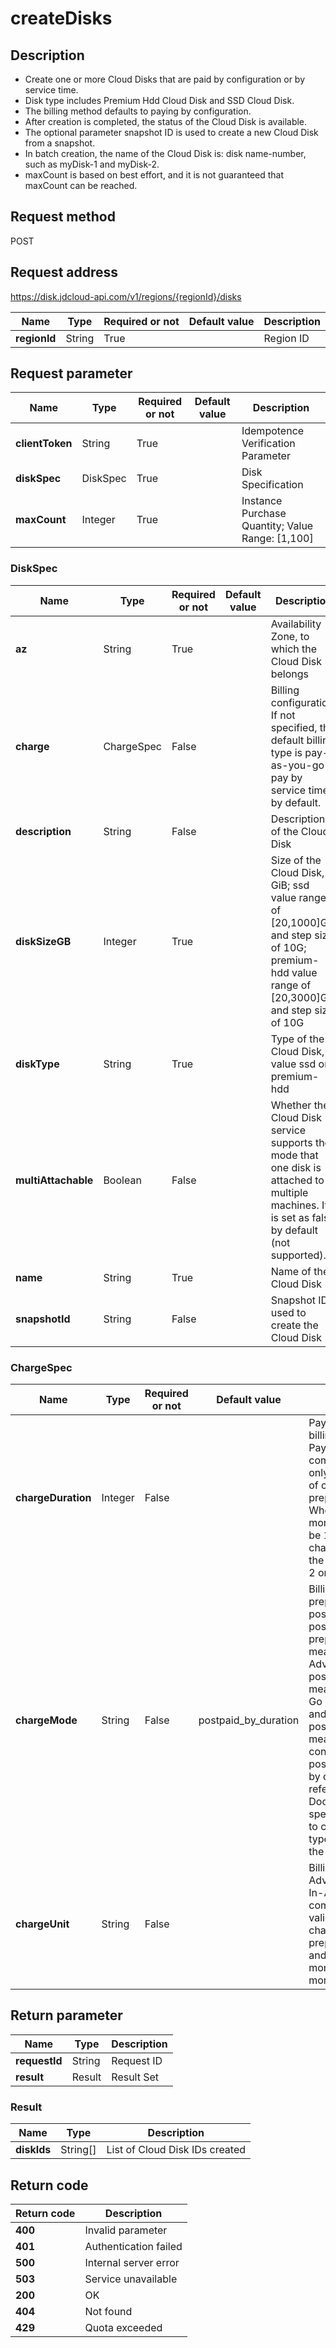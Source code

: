 # createDisks


## Description
-   Create one or more Cloud Disks that are paid by configuration or by service time.
-   Disk type includes Premium Hdd Cloud Disk and SSD Cloud Disk.
-   The billing method defaults to paying by configuration.
-   After creation is completed, the status of the Cloud Disk is available.
-   The optional parameter snapshot ID is used to create a new Cloud Disk from a snapshot.
-   In batch creation, the name of the Cloud Disk is:  disk name-number, such as myDisk-1 and myDisk-2.
-   maxCount is based on best effort, and it is not guaranteed that maxCount can be reached.


## Request method
POST

## Request address
https://disk.jdcloud-api.com/v1/regions/{regionId}/disks

|Name|Type|Required or not|Default value|Description|
|---|---|---|---|---|
|**regionId**|String|True||Region ID|

## Request parameter
|Name|Type|Required or not|Default value|Description|
|---|---|---|---|---|
|**clientToken**|String|True||Idempotence Verification Parameter|
|**diskSpec**|DiskSpec|True||Disk Specification|
|**maxCount**|Integer|True||Instance Purchase Quantity; Value Range: [1,100]|

### DiskSpec
|Name|Type|Required or not|Default value|Description|
|---|---|---|---|---|
|**az**|String|True||Availability Zone, to which the Cloud Disk belongs|
|**charge**|ChargeSpec|False||Billing configuration. If not specified, the default billing type is pay-as-you-go - pay by service time by default.|
|**description**|String|False||Description of the Cloud Disk|
|**diskSizeGB**|Integer|True||Size of the Cloud Disk, in GiB; ssd value range of [20,1000]GB and step size of 10G; premium-hdd value range of [20,3000]GB and step size of 10G|
|**diskType**|String|True||Type of the Cloud Disk, value ssd or premium-hdd|
|**multiAttachable**|Boolean|False||Whether the Cloud Disk service supports the mode that one disk is attached to multiple machines. It is set as false by default (not supported).|
|**name**|String|True||Name of the Cloud Disk|
|**snapshotId**|String|False||Snapshot ID used to create the Cloud Disk|
### ChargeSpec
|Name|Type|Required or not|Default value|Description|
|---|---|---|---|---|
|**chargeDuration**|Integer|False||Pay-In-Advance billing duration, the Pay-In-Advance is compulsory and valid only when the value of chargeMode is prepaid_by_duration. When chargeUnit is month, the value shall be 1~9; when chargeUnit is year, the value shall be 1, 2 or 3|
|**chargeMode**|String|False|postpaid_by_duration|Billing model value is prepaid_by_duration, postpaid_by_usage or postpaid_by_duration; prepaid_by_duration means Pay-In-Advance, postpaid_by_usage means Pay-As-You-Go By Consumption and postpaid_by_duration means pay by configuration; is postpaid_by_duration by default. Please refer to the Help Documentation of specific product line to confirm the billing type supported by the production line|
|**chargeUnit**|String|False||Billing unit of Pay-In-Advance, the Pay-In-Advance is compulsory, and valid only when chargeMode is prepaid_by_duration, and the value is month or year and month by default|

## Return parameter
|Name|Type|Description|
|---|---|---|
|**requestId**|String|Request ID|
|**result**|Result|Result Set|


### Result
|Name|Type|Description|
|---|---|---|
|**diskIds**|String[]|List of Cloud Disk IDs created|

## Return code
|Return code|Description|
|---|---|
|**400**|Invalid parameter|
|**401**|Authentication failed|
|**500**|Internal server error|
|**503**|Service unavailable|
|**200**|OK|
|**404**|Not found|
|**429**|Quota exceeded|

